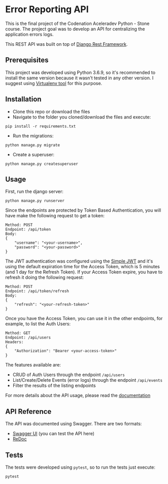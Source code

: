 # Error Reporting API
This is the final project of the Codenation Aceleradev Python - Stone course. The project goal was to develop an API for centralizing the application errors logs.

This REST API was built on top of [Django Rest Framework](https://www.django-rest-framework.org/).

## Prerequisites
This project was developed using Python 3.6.9, so it's recommended to install the same version because it wasn't tested in any other version. I suggest using [Virtualenv tool](https://virtualenv.pypa.io/en/latest/) for this purpose.

## Installation
- Clone this repo or download the files
- Navigate to the folder you cloned/download the files and execute:
```
pip install -r requirements.txt
```
- Run the migrations:
```
python manage.py migrate
```
- Create a superuser:
```
python manage.py createsuperuser
```

## Usage
First, run the django server:
```
python manage.py runserver
```
Since the endpoints are protected by Token Based Authentication, you will have make the following request to get a token:
```
Method: POST
Endpoint: /api/token
Body:
{
    "username": "<your-username>",
    "password": "<your-password>"
}
```

The JWT authentication was configured using the [Simple JWT](https://django-rest-framework-simplejwt.readthedocs.io/en/latest/) and it's using the default expiration time for the Access Token, which is 5 minutes (and 1 day for the Refresh Token). If your Access Token expire, you have to refresh it doing the following request:
```
Method: POST
Endpoint: /api/token/refresh
Body:
{
    "refresh": "<your-refresh-token>"
}
```

Once you have the Access Token, you can use it in the other endpoints, for example, to list the Auth Users:
```
Method: GET
Endpoint: /api/users
Headers:
{
    "Authorization": "Bearer <your-access-token>"
}
```

The features available are:
- CRUD of Auth Users through the endpoint `/api/users`
- List/Create/Delete Events (error logs) through the endpoint `/api/events`
- Filter the results of the listing endpoints

For more details about the API usage, please read the [documentation](http://error-reporting-api.herokuapp.com/)

## API Reference
The API was documented using Swagger. There are two formats:
- [Swagger UI](https://error-reporting-api.herokuapp.com/) (you can test the API here)
- [ReDoc](https://error-reporting-api.herokuapp.com/redoc)

## Tests
The tests were developed using `pytest`, so to run the tests just execute:
```
pytest
```
